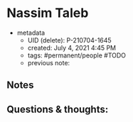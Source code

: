 ---
---

# Nassim Taleb

- metadata
	- UID (delete): P-210704-1645
	- created: July 4, 2021 4:45 PM
	- tags: #permanent/people #TODO 
	- previous note:

## Notes

## Questions & thoughts:

